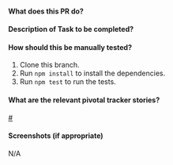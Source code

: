 #### What does this PR do?

#### Description of Task to be completed?

#### How should this be manually tested?
1. Clone this branch.
2. Run `npm install` to install the dependencies.
3. Run `npm test` to run the tests.

#### What are the relevant pivotal tracker stories?
[#<id>](https://pivotaltracker.com/story/show/<id>)

#### Screenshots (if appropriate)
N/A
